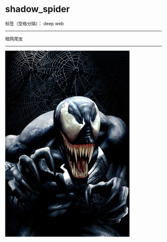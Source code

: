 # shadow_spider

标签（空格分隔）： deep web


----------


暗网爬虫


----------


![shadow_spider][1]


  [1]: https://github.com/15331094/shadow_spider/blob/master/screenshots/spider.jpg?raw=true
